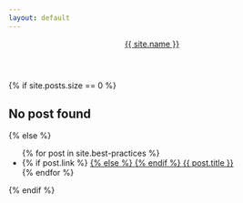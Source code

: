 ```yaml
---
layout: default
---
```


<header class="header">
  <div class="header-title">
    <a href="{{ site.url }}{{ site.baseurl }}">{{ site.name }}</a>
  </div>
  <!--
  <nav class="header-nav">
    {% for nav in site.nav %}
    {% if nav.url contains 'http://' or nav.url contains 'https://' %}
    <a href="{{ nav.url }}">{{ nav.name }}</a>
    {% else %}
    <a href="{{ nav.url | prepend: site.baseurl }}">{{ nav.name }}</a>
    {% endif %}
    {% endfor %}
  </nav>
  -->
</header>

<div class="list">
  {% if site.posts.size == 0 %}
    <h2>No post found</h2>
  {% else %}
  <ul>
  {% for post in site.best-practices %}
  <li>
      {% if post.link %}
      <a href="{{ post.link }}">
      {% else %}
      <a href="{{ post.url | prepend: site.baseurl }}">
      {% endif %}
          {{ post.title }}
      </a>
   </li>   
  {% endfor %}
  </ul>
  {% endif %}
</div>
